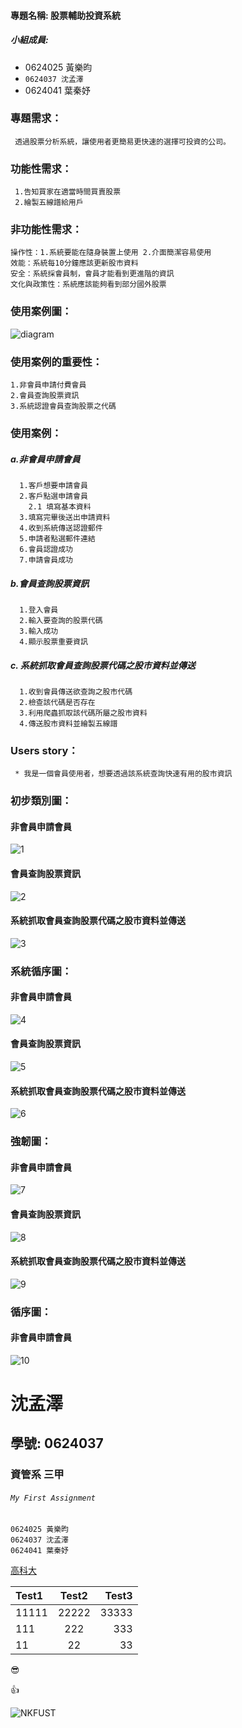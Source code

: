 
#### 專題名稱: 股票輔助投資系統

##### 小組成員:

* 0624025 黃樂昀
* `0624037 沈孟澤`
* 0624041 葉秦妤
 

### 專題需求：
     透過股票分析系統，讓使用者更簡易更快速的選擇可投資的公司。
### 功能性需求：
     1.告知買家在適當時間買賣股票
     2.繪製五線譜給用戶
### 非功能性需求：
    操作性：1.系統要能在隨身裝置上使用 2.介面簡潔容易使用
    效能：系統每10分鐘應該更新股市資料
    安全：系統採會員制，會員才能看到更進階的資訊
    文化與政策性：系統應該能夠看到部分國外股票
    
### 使用案例圖：
![diagram](案例圖.jpg)

### 使用案例的重要性：
    1.非會員申請付費會員
    2.會員查詢股票資訊
    3.系統認證會員查詢股票之代碼
### 使用案例：    
##### a.非會員申請會員
      1.客戶想要申請會員
      2.客戶點選申請會員
        2.1 填寫基本資料
      3.填寫完畢後送出申請資料
      4.收到系統傳送認證郵件
      5.申請者點選郵件連結
      6.會員認證成功
      7.申請會員成功
      
##### b.會員查詢股票資訊
      1.登入會員
      2.輸入要查詢的股票代碼
      3.輸入成功
      4.顯示股票重要資訊
##### c. 系統抓取會員查詢股票代碼之股市資料並傳送
      1.收到會員傳送欲查詢之股市代碼
      2.檢查該代碼是否存在
      3.利用爬蟲抓取該代碼所屬之股市資料
      4.傳送股市資料並繪製五線譜
### Users story：
     * 我是一個會員使用者，想要透過該系統查詢快速有用的股市資訊

### 初步類別圖：
#### 非會員申請會員
![1](非會員類別圖.jpg)
#### 會員查詢股票資訊
![2](會員類別圖.jpg)
#### 系統抓取會員查詢股票代碼之股市資料並傳送
![3](系統抓取類別圖.jpg)

### 系統循序圖：
#### 非會員申請會員
![4](非會員系統循序圖.jpg.jpg)
#### 會員查詢股票資訊
![5](會員系統循序圖.jpg)
#### 系統抓取會員查詢股票代碼之股市資料並傳送
![6](系統抓取系統循序圖.jpg)

### 強韌圖：
#### 非會員申請會員
![7](非會員申請強韌圖.jpg)
#### 會員查詢股票資訊
![8](會員查詢強韌圖.jpg)
#### 系統抓取會員查詢股票代碼之股市資料並傳送
![9](系統強韌圖.jpg)

### 循序圖：
#### 非會員申請會員
![10](非會員循序圖.jpg)


# 沈孟澤

## 學號: 0624037

### 資管系 三甲
###### `My First Assignment`

```
0624025 黃樂昀
0624037 沈孟澤
0624041 葉秦妤
```

[高科大](https://www.nkust.edu.tw/)


| Test1 | Test2 | Test3 |
|:------|:-----:|------:|
| 11111 | 22222 | 33333 |
| 111 | 222 | 333 |
| 11 | 22 | 33 |


:sunglasses:

:thumbsup:

![NKFUST](nkfust.jpg "第一科大")
